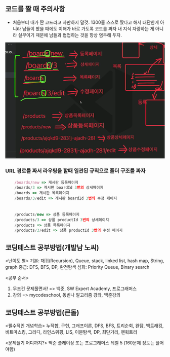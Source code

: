 ## 코드를 짤 때 주의사항
 - 처음부터 내가 짠 코드라고 자만하지 말것. 
   1300줄 스스로 짰다고 해서 대단한게 아니라 남들이 봤을 때에도 이해가 바로 가도록 코드를 짜자
   내 지식 자랑하는 게 아니라 실무이기 때문에 남들과 협업하는 것을 항상 염두해 두자.

![1.png](./study/1.png)
### URL 경로를 짜서 라우팅을 할때 일관된 규칙으로 폴더 구조를 짜자

```js
    /boards/new => 게시판 등록페이지
    /boards/3 => 게시판 boardId 3번의 상세페이지
    /boards => 게시판 목록페이지
    /boards/3/edit => 게시판 boardId 3번의 수정 페이지


    /products/new => 상품 등록페이지
    /products/3 => 상품 productId 3번의 상세페이지
    /products => 상품 목록페이지
    /products/3/edit => 상품 productId 3번의 수정 페이지
```

## 코딩테스트 공부방법(개발남 노씨)
<난이도 별>
기본: 재귀(Recursion), Queue, stack, linked list, hash map, String, graph
중급: DFS, BFS, DP, 완전탐색
심화: Priority Queue, Binary search

<공부 순서>
1. 무조건 문제풀면서! => 백준, SW Expert Academy, 프로그래머스
2. 강의 => mycodeschool, 동빈나 알고리즘 강좌, 백준강의

## 코딩테스트 공부방법(큰돌)
<필수적인 개념학습>
누적합, 구현, 그래프이론, DFS, BFS, 트리순회, 완탐, 백트래킹, 비트마스킹, 그리디, 라인스위핑,
LIS, 이분탐색, DP, 최단거리, 펜윅트리

<문제풀기 어디까지?>
백준 플레이상 또는 프로그래머스 레벨 5 (160문제 정도는 풀어야함)

